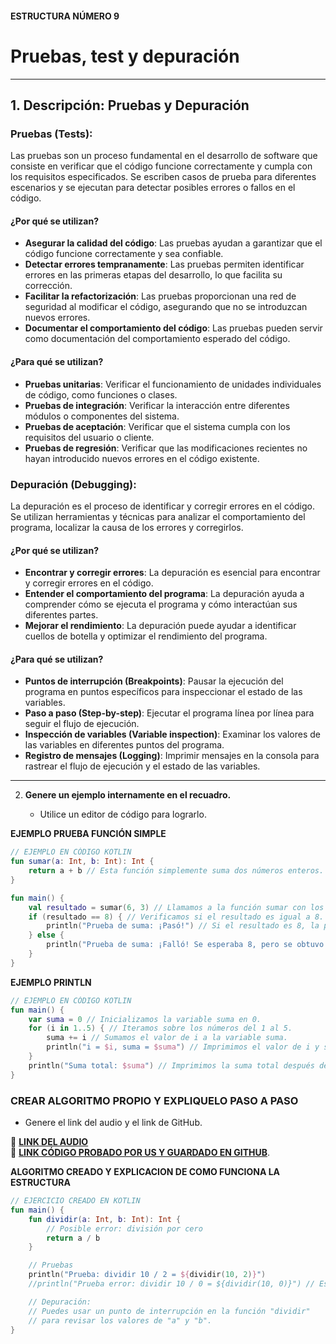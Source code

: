 #### ESTRUCTURA NÚMERO 9 
# Pruebas, test y depuración 

---

## 1. Descripción: Pruebas y Depuración

### Pruebas (Tests):

Las pruebas son un proceso fundamental en el desarrollo de software que consiste en verificar que el código funcione correctamente y cumpla con los requisitos especificados. Se escriben casos de prueba para diferentes escenarios y se ejecutan para detectar posibles errores o fallos en el código.

#### ¿Por qué se utilizan?

* **Asegurar la calidad del código**: Las pruebas ayudan a garantizar que el código funcione correctamente y sea confiable.
* **Detectar errores tempranamente**: Las pruebas permiten identificar errores en las primeras etapas del desarrollo, lo que facilita su corrección.
* **Facilitar la refactorización**: Las pruebas proporcionan una red de seguridad al modificar el código, asegurando que no se introduzcan nuevos errores.
* **Documentar el comportamiento del código**: Las pruebas pueden servir como documentación del comportamiento esperado del código.

#### ¿Para qué se utilizan?

* **Pruebas unitarias**: Verificar el funcionamiento de unidades individuales de código, como funciones o clases.
* **Pruebas de integración**: Verificar la interacción entre diferentes módulos o componentes del sistema.
* **Pruebas de aceptación**: Verificar que el sistema cumpla con los requisitos del usuario o cliente.
* **Pruebas de regresión**: Verificar que las modificaciones recientes no hayan introducido nuevos errores en el código existente.

### Depuración (Debugging):

La depuración es el proceso de identificar y corregir errores en el código. Se utilizan herramientas y técnicas para analizar el comportamiento del programa, localizar la causa de los errores y corregirlos.

#### ¿Por qué se utilizan?

* **Encontrar y corregir errores**: La depuración es esencial para encontrar y corregir errores en el código.
* **Entender el comportamiento del programa**: La depuración ayuda a comprender cómo se ejecuta el programa y cómo interactúan sus diferentes partes.
* **Mejorar el rendimiento**: La depuración puede ayudar a identificar cuellos de botella y optimizar el rendimiento del programa.

#### ¿Para qué se utilizan?

* **Puntos de interrupción (Breakpoints)**: Pausar la ejecución del programa en puntos específicos para inspeccionar el estado de las variables.
* **Paso a paso (Step-by-step)**: Ejecutar el programa línea por línea para seguir el flujo de ejecución.
* **Inspección de variables (Variable inspection)**: Examinar los valores de las variables en diferentes puntos del programa.
* **Registro de mensajes (Logging)**: Imprimir mensajes en la consola para rastrear el flujo de ejecución y el estado de las variables.

---

2. **Genere un ejemplo internamente en el recuadro.**  

   - Utilice un editor de código para lograrlo.

**EJEMPLO PRUEBA FUNCIÓN SIMPLE**
```kotlin
// EJEMPLO EN CÓDIGO KOTLIN
fun sumar(a: Int, b: Int): Int {
    return a + b // Esta función simplemente suma dos números enteros.
}

fun main() {
    val resultado = sumar(6, 3) // Llamamos a la función sumar con los valores 5 y 3.
    if (resultado == 8) { // Verificamos si el resultado es igual a 8.
        println("Prueba de suma: ¡Pasó!") // Si el resultado es 8, la prueba pasa.
    } else {
        println("Prueba de suma: ¡Falló! Se esperaba 8, pero se obtuvo $resultado") // Si el resultado no es 8, la prueba falla.
    }
}
```
**EJEMPLO PRINTLN**
```kotlin
// EJEMPLO EN CÓDIGO KOTLIN
fun main() {
    var suma = 0 // Inicializamos la variable suma en 0.
    for (i in 1..5) { // Iteramos sobre los números del 1 al 5.
        suma += i // Sumamos el valor de i a la variable suma.
        println("i = $i, suma = $suma") // Imprimimos el valor de i y suma en cada iteración para ver cómo cambian.
    }
    println("Suma total: $suma") // Imprimimos la suma total después de completar el bucle.
}
```

### CREAR ALGORITMO PROPIO Y EXPLIQUELO PASO A PASO 
- Genere el link del audio y el link de GitHub.  

🔗 **[LINK DEL AUDIO](https://github.com/marlonpalacios777/Kotlin-Fichas/blob/b45698369826dbdf5827575e7a97d8c673425a39/tarjeta-9/Audio%20-%20Tarjeta%20n%C3%BAmero%209..mp4)**  
🔗 **[LINK CÓDIGO PROBADO POR US Y GUARDADO EN GITHUB](https://github.com/marlonpalacios777/Kotlin-Fichas/blob/93d11db4531678d7618ab8f5f08a4b9b65a7f1b5/tarjeta-9/Pruebas%2C%20test%20y%20depuraci%C3%B3n.PNG)**.

**ALGORITMO CREADO Y EXPLICACION DE COMO FUNCIONA LA ESTRUCTURA**
```kotlin
// EJERCICIO CREADO EN KOTLIN
fun main() {
    fun dividir(a: Int, b: Int): Int {
        // Posible error: división por cero
        return a / b
    }

    // Pruebas
    println("Prueba: dividir 10 / 2 = ${dividir(10, 2)}")
    //println("Prueba error: dividir 10 / 0 = ${dividir(10, 0)}") // Esto causa un error

    // Depuración:
    // Puedes usar un punto de interrupción en la función "dividir"
    // para revisar los valores de "a" y "b".
}
```

